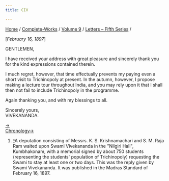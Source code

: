 ```yaml
---
title: CIV

---
```



[Home](../../../index.htm) / [Complete-Works](../../complete_works.htm)
/ [Volume 9](../volume_9_contents.htm) / [Letters – Fifth
Series](letters_fifth_series_contents.htm) /



\[*February 16, 1897*\]

GENTLEMEN,

I have received your address with great pleasure and sincerely thank you
for the kind expressions contained therein.

I much regret, however, that time effectually prevents my paying even a
short visit to Trichinopoly at present. In the autumn, however, I
propose making a lecture tour throughout India, and you may rely upon it
that I shall then not fail to include Trichinopoly in the programme.

Again thanking you, and with my blessings to all.

Sincerely yours,  
VIVEKANANDA.

[→](105_christina.htm)  
[Chronology→](../../volume_6/epistles_second_series/122_mrs_bull.htm)



1.  [^](#fn1_1)A deputation consisting of Messrs. K. S. Krishnamachari
    and S. M. Raja Ram waited upon Swami Vivekananda in the "Nilgiri
    Hall", Kumbhakonam, with a memorial signed by about 750 students
    (representing the students' population of Trichinopoly) requesting
    the Swami to stay at least one or two days. This was the reply given
    by Swami Vivekananda. It was published in the Madras Standard of
    February 16, 1897.
